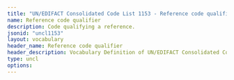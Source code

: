 ```yaml
---
title: "UN/EDIFACT Consolidated Code List 1153 - Reference code qualifier (20B) JSON-LD Vocabulary"
name: Reference code qualifier
description: Code qualifying a reference.
jsonid: "uncl1153"
layout: vocabulary
header_name: Reference code qualifier
header_description: Vocabulary Definition of UN/EDIFACT Consolidated Code List 1153 - Reference code qualifier (20B) semantics in HTML format. JSON-LD format is available at [uncl1153.jsonld](/vocabulary/uncl1153.jsonld)
type: uncl
options:
---
```

